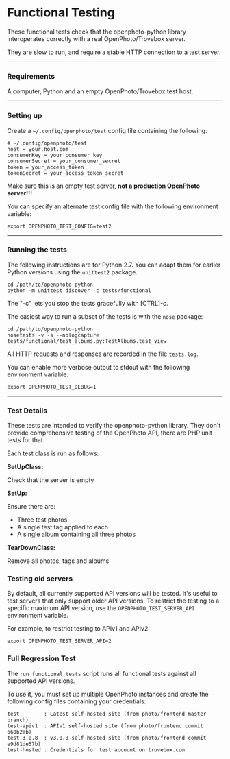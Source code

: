 Functional Testing
=======================

These functional tests check that the openphoto-python library interoperates
correctly with a real OpenPhoto/Trovebox server.

They are slow to run, and require a stable HTTP connection to a test server.

----------------------------------------
<a name="requirements"></a>
### Requirements
A computer, Python and an empty OpenPhoto/Trovebox test host.

---------------------------------------
<a name="setup"></a>
### Setting up

Create a ``~/.config/openphoto/test`` config file containing the following:

    # ~/.config/openphoto/test
    host = your.host.com
    consumerKey = your_consumer_key
    consumerSecret = your_consumer_secret
    token = your_access_token
    tokenSecret = your_access_token_secret

Make sure this is an empty test server, **not a production OpenPhoto server!!!**

You can specify an alternate test config file with the following environment variable:

    export OPENPHOTO_TEST_CONFIG=test2

---------------------------------------
<a name="running"></a>
### Running the tests

The following instructions are for Python 2.7. You can adapt them for earlier
Python versions using the ``unittest2`` package.

    cd /path/to/openphoto-python
    python -m unittest discover -c tests/functional

The "-c" lets you stop the tests gracefully with \[CTRL\]-c.

The easiest way to run a subset of the tests is with the ``nose`` package:

    cd /path/to/openphoto-python
    nosetests -v -s --nologcapture tests/functional/test_albums.py:TestAlbums.test_view

All HTTP requests and responses are recorded in the file ``tests.log``.

You can enable more verbose output to stdout with the following environment variable:

    export OPENPHOTO_TEST_DEBUG=1

---------------------------------------
<a name="test_details"></a>
### Test Details

These tests are intended to verify the openphoto-python library.
They don't provide comprehensive testing of the OpenPhoto API,
there are PHP unit tests for that.

Each test class is run as follows:

**SetUpClass:**

Check that the server is empty

**SetUp:**

Ensure there are:

 * Three test photos
 * A single test tag applied to each
 * A single album containing all three photos

**TearDownClass:**

Remove all photos, tags and albums

### Testing old servers

By default, all currently supported API versions will be tested.
It's useful to test servers that only support older API versions.
To restrict the testing to a specific maximum API version, use the
``OPENPHOTO_TEST_SERVER_API`` environment variable.

For example, to restrict testing to APIv1 and APIv2:

    export OPENPHOTO_TEST_SERVER_API=2

<a name="full_regression"></a>
### Full Regression Test

The ``run_functional_tests`` script runs all functional tests against
all supported API versions.

To use it, you must set up multiple OpenPhoto instances and create the following
config files containing your credentials:

    test        : Latest self-hosted site (from photo/frontend master branch)
    test-apiv1  : APIv1 self-hosted site (from photo/frontend commit 660b2ab)
    test-3.0.8  : v3.0.8 self-hosted site (from photo/frontend commit e9d81de57b)
    test-hosted : Credentials for test account on trovebox.com
